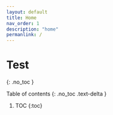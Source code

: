 ```yaml
---
layout: default
title: Home
nav_order: 1
description: "home"
permanlink: /
---
```


# Test
{: .no_toc }

Table of contents
{: .no_toc .text-delta }

1. TOC
{:toc}
